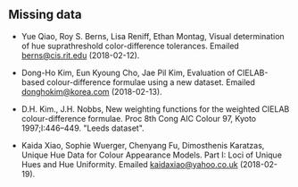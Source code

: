 ## Missing data

* Yue Qiao, Roy S. Berns, Lisa Reniff, Ethan Montag,
  Visual determination of hue suprathreshold color-difference tolerances.
  Emailed <berns@cis.rit.edu> (2018-02-12).

* Dong-Ho Kim, Eun Kyoung Cho, Jae Pil Kim,
  Evaluation of CIELAB-based colour-difference formulae using a new dataset.
  Emailed <donghokim@korea.com> (2018-02-13).

* D.H. Kim., J.H. Nobbs,
  New weighting functions for the weighted CIELAB colour-difference formulae.
  Proc 8th Cong AIC Colour 97, Kyoto 1997;I:446–449.
  "Leeds dataset".

* Kaida Xiao, Sophie Wuerger, Chenyang Fu, Dimosthenis Karatzas,
  Unique Hue Data for Colour Appearance Models. Part I: Loci of Unique Hues and
  Hue Uniformity.
  Emailed <kaidaxiao@yahoo.co.uk> (2018-02-19).
